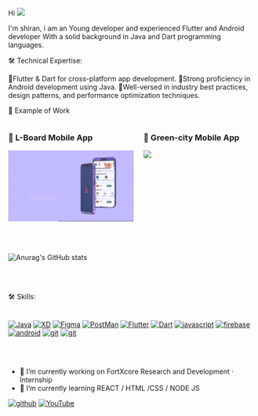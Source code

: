Hi <img src="https://github.com/abdoachhoubi/abdoachhoubi/blob/main/gifs/Hi.gif" width="30"> </br>

I'm shiran, i am an Young developer and experienced Flutter and Android developer With a solid background in Java and Dart programming languages.

🛠️ Technical Expertise:

🔵Flutter & Dart for cross-platform app development.
🔵Strong proficiency in Android development using Java.
🔵Well-versed in industry best practices, design patterns, and performance optimization techniques.


📱 Example of Work
<div style="display: flex; flex-direction: row;">
  <div style="margin-right: 20px;">
    <h3>🔭 L-Board Mobile App</h3>
    <img src ="https://github.com/shiran02/shiran02/blob/main/AdvancedMobileAppPromoFree31-1-ezgif.com-video-to-gif-converter.gif" width ="256"/>
  </div>
  <div>
    <h3>🌱 Green-city Mobile App</h3>
    <img src ="https://github.com/shiran02/shiran02/blob/main/green_city.gif" width ="256"/>
  </div>
</div>

<br><br>


![Anurag's GitHub stats](https://github-readme-stats.vercel.app/api?username=shiran02&theme=dark&show_icons=true)

<br><br>


🛠️ Skills:<br><br><br>
<a href="https://www.oracle.com/java/" target="_blank" rel="noreferrer"><img src="https://raw.githubusercontent.com/danielcranney/readme-generator/main/public/icons/skills/java-colored.svg" width="36" height="36" alt="Java" /></a>
<a href="https://www.adobe.com/uk/products/xd.html" target="_blank" rel="noreferrer"><img src="https://raw.githubusercontent.com/danielcranney/readme-generator/main/public/icons/skills/xd-colored.svg" width="36" height="36" alt="XD" /></a>
<a href="https://www.figma.com/" target="_blank" rel="noreferrer"><img src="https://raw.githubusercontent.com/danielcranney/readme-generator/main/public/icons/skills/figma-colored.svg" width="36" height="36" alt="Figma" /></a>
<a href="https://www.postman.com/" target="_blank" rel="noreferrer"><img src="https://cc.sj-cdn.net/instructor/3d8458f2k85sh-postman/themes/24l6l4s6qhihn/header-logo.1646255364.svg" width="36" height="36" alt="PostMan" /></a>
<a href="https://flutter.dev/" target="_blank" rel="noreferrer"><img src="https://cdn.worldvectorlogo.com/logos/flutter.svg" width="36" height="36" alt="Flutter" /></a>
<a href="" target="_blank" rel="noreferrer"><img src="https://cdn.worldvectorlogo.com/logos/dart.svg" width="36" height="36" alt="Dart" /></a>
<a href="" target="_blank" rel="noreferrer"><img src="https://cdn.worldvectorlogo.com/logos/javascript-1.svg" width="36" height="36" alt="javascript" /></a>
<a href="" target="_blank" rel="noreferrer"><img src="https://cdn.worldvectorlogo.com/logos/firebase-2.svg" width="36" height="36" alt="firebase" /></a>
<a href="" target="_blank" rel="noreferrer"><img src="https://cdn.worldvectorlogo.com/logos/android-6.svg" width="36" height="36" alt="android" /></a>
<a href="" target="_blank" rel="noreferrer"><img src="https://cdn.worldvectorlogo.com/logos/git-icon.svg" width="36" height="36" alt="git" /></a>
<a href="" target="_blank" rel="noreferrer"><img src="https://cdn.worldvectorlogo.com/logos/git-bash.svg" width="36" height="36" alt="git" /></a>

<br><br>




- 🔭 I’m currently working on FortXcore Research and Development · Internship 
- 🌱 I’m currently learning REACT / HTML /CSS / NODE JS  


[<img src='https://cdn.jsdelivr.net/npm/simple-icons@3.0.1/icons/github.svg' alt='github' height='40'>](https://github.com/shiran02)  [<img src='https://cdn.jsdelivr.net/npm/simple-icons@3.0.1/icons/youtube.svg' alt='YouTube' height='40'>](https://www.youtube.com/channel/fj-3hcGCNw__sWMDQHzJ5A)  

